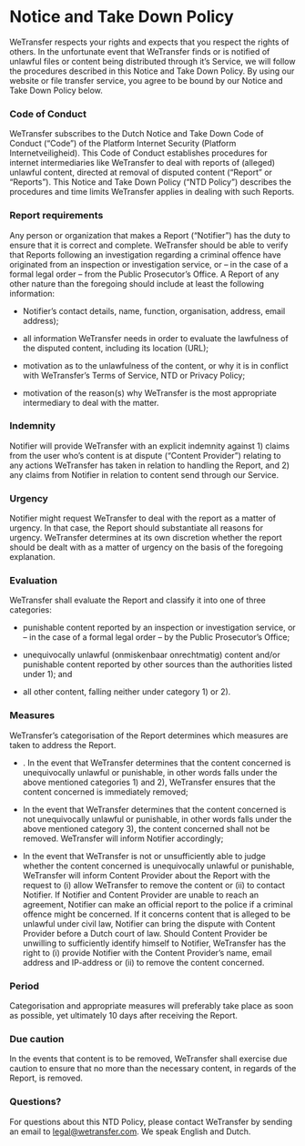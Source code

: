 Notice and Take Down Policy
===========================

WeTransfer respects your rights and expects that you respect the rights of others. In the unfortunate event that WeTransfer finds or is notified of unlawful files or content being distributed through it’s Service, we will follow the procedures described in this Notice and Take Down Policy. By using our website or file transfer service, you agree to be bound by our Notice and Take Down Policy below.

### Code of Conduct

WeTransfer subscribes to the Dutch Notice and Take Down Code of Conduct (“Code”) of the Platform Internet Security (Platform Internetveiligheid). This Code of Conduct establishes procedures for internet intermediaries like WeTransfer to deal with reports of (alleged) unlawful content, directed at removal of disputed content (“Report” or “Reports”). This Notice and Take Down Policy (“NTD Policy”) describes the procedures and time limits WeTransfer applies in dealing with such Reports.  
  
  
  
  
  

### Report requirements

Any person or organization that makes a Report (“Notifier”) has the duty to ensure that it is correct and complete. WeTransfer should be able to verify that Reports following an investigation regarding a criminal offence have originated from an inspection or investigation service, or – in the case of a formal legal order – from the Public Prosecutor’s Office. A Report of any other nature than the foregoing should include at least the following information:

* Notifier’s contact details, name, function, organisation, address, email address);
    

* all information WeTransfer needs in order to evaluate the lawfulness of the disputed content, including its location (URL);
    

* motivation as to the unlawfulness of the content, or why it is in conflict with WeTransfer’s Terms of Service, NTD or Privacy Policy;
    

* motivation of the reason(s) why WeTransfer is the most appropriate intermediary to deal with the matter.  
      
      
      
      
      
    

### Indemnity

Notifier will provide WeTransfer with an explicit indemnity against 1) claims from the user who’s content is at dispute (“Content Provider”) relating to any actions WeTransfer has taken in relation to handling the Report, and 2) any claims from Notifier in relation to content send through our Service.  
  
  
  
  
  

### Urgency

Notifier might request WeTransfer to deal with the report as a matter of urgency. In that case, the Report should substantiate all reasons for urgency. WeTransfer determines at its own discretion whether the report should be dealt with as a matter of urgency on the basis of the foregoing explanation.  
  
  
  
  
  

### Evaluation

WeTransfer shall evaluate the Report and classify it into one of three categories:

* punishable content reported by an inspection or investigation service, or – in the case of a formal legal order – by the Public Prosecutor’s Office;
    

* unequivocally unlawful (onmiskenbaar onrechtmatig) content and/or punishable content reported by other sources than the authorities listed under 1); and
    

* all other content, falling neither under category 1) or 2).  
      
      
      
      
      
    

### Measures

WeTransfer’s categorisation of the Report determines which measures are taken to address the Report.

* . In the event that WeTransfer determines that the content concerned is unequivocally unlawful or punishable, in other words falls under the above mentioned categories 1) and 2), WeTransfer ensures that the content concerned is immediately removed;
    

* In the event that WeTransfer determines that the content concerned is not unequivocally unlawful or punishable, in other words falls under the above mentioned category 3), the content concerned shall not be removed. WeTransfer will inform Notifier accordingly;
    

* In the event that WeTransfer is not or unsufficiently able to judge whether the content concerned is unequivocally unlawful or punishable, WeTransfer will inform Content Provider about the Report with the request to (i) allow WeTransfer to remove the content or (ii) to contact Notifier. If Notifier and Content Provider are unable to reach an agreement, Notifier can make an official report to the police if a criminal offence might be concerned. If it concerns content that is alleged to be unlawful under civil law, Notifier can bring the dispute with Content Provider before a Dutch court of law. Should Content Provider be unwilling to sufficiently identify himself to Notifier, WeTransfer has the right to (i) provide Notifier with the Content Provider’s name, email address and IP-address or (ii) to remove the content concerned.  
      
      
      
      
      
    

### Period

Categorisation and appropriate measures will preferably take place as soon as possible, yet ultimately 10 days after receiving the Report.  
  
  
  
  
  

### Due caution

In the events that content is to be removed, WeTransfer shall exercise due caution to ensure that no more than the necessary content, in regards of the Report, is removed.  
  
  
  
  
  

### Questions?

For questions about this NTD Policy, please contact WeTransfer by sending an email to [legal@wetransfer.com](mailto:legal@wetransfer.com). We speak English and Dutch.